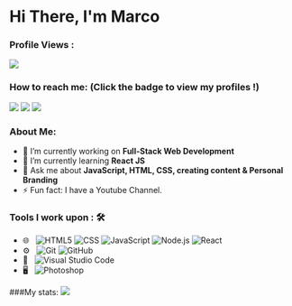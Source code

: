 <h1>Hi There, I'm Marco</h1>


 ### Profile Views :<br>
  <img src="https://profile-counter.glitch.me/Marco-Kara-G/count.svg" />


### How to reach me: <strong>(Click the badge to view my profiles !)</strong>

<img src="https://img.shields.io/badge/marco.grassi.private@gmail.com-%23D14836.svg?&style=for-the-badge&logo=gmail&logoColor=white" href="marco.grassi.private@gmail.com">   <a  href="https://www.instagram.com/marco__grassi/"><img src="https://img.shields.io/badge/@marco__grassi-%23E4405F.svg?&style=for-the-badge&logo=instagram&logoColor=white"></a>   <a href="https://www.linkedin.com/in/marco-grassi-22a4392b7/"><img src="https://img.shields.io/badge/Marco Grassi-%230077B5.svg?&style=for-the-badge&logo=linkedin&logoColor=white" ></a>   
### About Me:

- 🔭 I’m currently working on <strong>Full-Stack Web Development</strong> 
- 🌱 I’m currently learning <strong>React JS</strong>
- 💬 Ask me about <strong>JavaScript, HTML, CSS, creating content & Personal Branding</strong>
- ⚡ Fun fact: I have a Youtube Channel.

### Tools I work upon : 🛠

- 🌐 &nbsp;
  ![HTML5](https://img.shields.io/badge/-HTML5-333333?style=flat&logo=HTML5)
  ![CSS](https://img.shields.io/badge/-CSS-333333?style=flat&logo=CSS3&logoColor=1572B6)
  ![JavaScript](https://img.shields.io/badge/-JavaScript-333333?style=flat&logo=javascript)
  ![Node.js](https://img.shields.io/badge/-Node.js-333333?style=flat&logo=node.js)
  ![React](https://img.shields.io/badge/-React-333333?style=flat&logo=react)
- ⚙️ &nbsp;
  ![Git](https://img.shields.io/badge/-Git-333333?style=flat&logo=git)
  ![GitHub](https://img.shields.io/badge/-GitHub-333333?style=flat&logo=github)
- 🔧 &nbsp;
  ![Visual Studio Code](https://img.shields.io/badge/-Visual%20Studio%20Code-333333?style=flat&logo=visual-studio-code&logoColor=007ACC)
- 🖥 &nbsp;
  ![Photoshop](https://img.shields.io/badge/-Photoshop-333333?style=flat&logo=adobe-photoshop)


###My stats:
<img src="https://github-readme-stats.vercel.app/api?username=Marco-Kara-G&show_icons=true&title_color=e6dbc5&icon_color=e6dbc5&text_color=e6dbc5&bg_color=010409">
